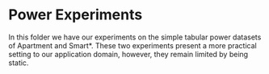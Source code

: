 # Power Experiments

In this folder we have our experiments on the simple tabular power datasets of Apartment and Smart\*. These two
experiments present a more practical setting to our application domain, however, they remain limited by being
static.
